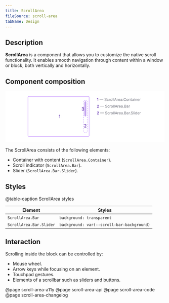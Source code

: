 ```yaml
---
title: ScrollArea
fileSource: scroll-area
tabName: Design
---
```


## Description

**ScrollArea** is a component that allows you to customize the native scroll functionality. It enables smooth navigation through content within a window or block, both vertically and horizontally.

## Component composition

![](static/scroll-composition.png)

The ScrollArea consists of the following elements:

- Container with content (`ScrollArea.Container`).
- Scroll indicator (`ScrollArea.Bar`).
- Slider (`ScrollArea.Bar.Slider`).

## Styles

@table-caption ScrollArea styles

| Element                 | Styles                                      |
| ----------------------- | ------------------------------------------- |
| `ScrollArea.Bar`        | `background: transparent`                  |
| `ScrollArea.Bar.Slider` | `background: var(--scroll-bar-background)` |

## Interaction

Scrolling inside the block can be controlled by:

- Mouse wheel.
- Arrow keys while focusing on an element.
- Touchpad gestures.
- Elements of a scrollbar such as sliders and buttons.

<!-- @## Infinite scrolling

With infinite scrolling content is loaded in portions. This type of scrolling is especially good if there is a lot of content on the page, and you don’t need to divide it into separate pages.

> _Infinite scrolling helps to build a narration and sends the user on a journey._
>
> (c) Roma Lysov 🤪 -->

@page scroll-area-a11y
@page scroll-area-api
@page scroll-area-code
@page scroll-area-changelog
